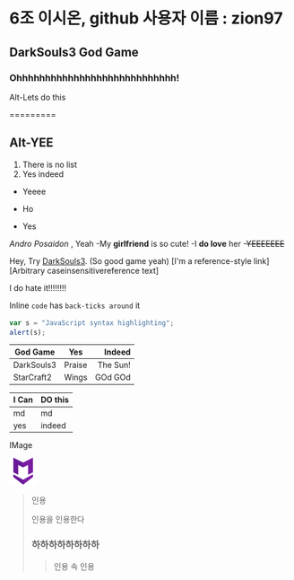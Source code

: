 # 6조 이시온, github 사용자 이름 : zion97

## DarkSouls3 God Game

### Ohhhhhhhhhhhhhhhhhhhhhhhhhhhh!


Alt-Lets do this

=========


Alt-YEE
----------
1. There is no list
2. Yes indeed

* Yeeee
- Ho
+ Yes


*Andro Posaidon* , Yeah
-My **girlfriend** is so cute!
-I **do love** her
 -~~YEEEEEEE~~

Hey, Try [DarkSouls3](https://namu.wiki/w/%EB%8B%A4%ED%81%AC%20%EC%86%8C%EC%9A%B8%203).
(So good game yeah)
[I'm a reference-style link][Arbitrary caseinsensitivereference text]

I do hate it!!!!!!!!

Inline `code` has `back-ticks around` it

```javascript
var s = "JavaScript syntax highlighting";
alert(s);
```

| God Game |  Yes  | Indeed |
| -------- |:-----:| ------:|
|DarkSouls3|Praise |The Sun!|
|StarCraft2| Wings | GOd GOd|

I Can | DO this
---|---
md|md
yes|indeed


IMage

![alt text](https://github.com/adam-p/markdown-here/raw/master/src/common/images/icon48.png "Logo Title Text 1")


>인용
>
>인용을 인용한다
>
> ### 하하하하하하하하
>
>>인용 속 인용
